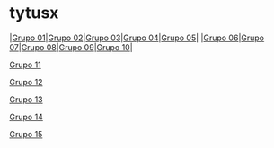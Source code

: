 # tytusx

|[Grupo 01](https://tytusdb.github.io/tytusx/20211SVAC/G01/)|[Grupo 02](https://tytusdb.github.io/tytusx/20211SVAC/G02/)|[Grupo 03](https://tytusdb.github.io/tytusx/20211SVAC/G03/)|[Grupo 04](https://tytusdb.github.io/tytusx/20211SVAC/G04/)|[Grupo 05](https://tytusdb.github.io/tytusx/20211SVAC/G05/docs/)|
|[Grupo 06](https://tytusdb.github.io/tytusx/20211SVAC/G06/)|[Grupo 07](https://tytusdb.github.io/tytusx/20211SVAC/G07/FRONTEND/)|[Grupo 08](https://tytusdb.github.io/tytusx/20211SVAC/G08/)|[Grupo 09](https://tytusdb.github.io/tytusx/20211SVAC/G09/)|[Grupo 10](https://tytusdb.github.io/tytusx/20211SVAC/G10/)|

[Grupo 11](https://tytusdb.github.io/tytusx/20211SVAC/G11/)

[Grupo 12](https://tytusdb.github.io/tytusx/20211SVAC/G12/)

[Grupo 13](https://tytusdb.github.io/tytusx/20211SVAC/G13/)

[Grupo 14](https://tytusdb.github.io/tytusx/20211SVAC/G14/)

[Grupo 15](https://tytusdb.github.io/tytusx/20211SVAC/G15/)

